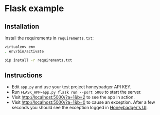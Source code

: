 # Flask example

## Installation

Install the requirements in `requirements.txt`:

```bash
virtualenv env
. env/bin/activate

pip install -r requirements.txt
```

## Instructions

- Edit `app.py` and use your test project honeybadger API KEY.
- Run `FLASK_APP=app.py flask run --port 5000` to start the server.
- Visit [http://localhost:5000/?a=1&b=2](http://localhost:5000/?a=1&b=2) to see the app in action.
- Visit [http://localhost:5000/?a=1&b=0](http://localhost:5000/?a=1&b=0) to cause an exception. After a few seconds you should see the exception logged in [Honeybadger's UI](https://app.honeybadger.io). 